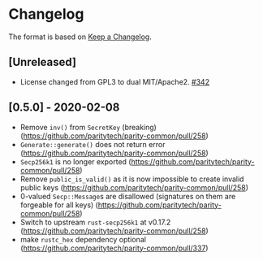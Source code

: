 # Changelog

The format is based on [Keep a Changelog]. 

[Keep a Changelog]: http://keepachangelog.com/en/1.0.0/

## [Unreleased]
- License changed from GPL3 to dual MIT/Apache2. [#342](https://github.com/paritytech/parity-common/pull/342)

## [0.5.0] - 2020-02-08
- Remove `inv()` from `SecretKey` (breaking) (https://github.com/paritytech/parity-common/pull/258)
- `Generate::generate()` does not return error (https://github.com/paritytech/parity-common/pull/258)
- `Secp256k1` is no longer exported (https://github.com/paritytech/parity-common/pull/258)
- Remove `public_is_valid()` as it is now impossible to create invalid public keys (https://github.com/paritytech/parity-common/pull/258)
- 0-valued `Secp::Message`s are disallowed (signatures on them are forgeable for all keys) (https://github.com/paritytech/parity-common/pull/258) 
- Switch to upstream `rust-secp256k1` at v0.17.2 (https://github.com/paritytech/parity-common/pull/258)
- make `rustc_hex` dependency optional (https://github.com/paritytech/parity-common/pull/337)
